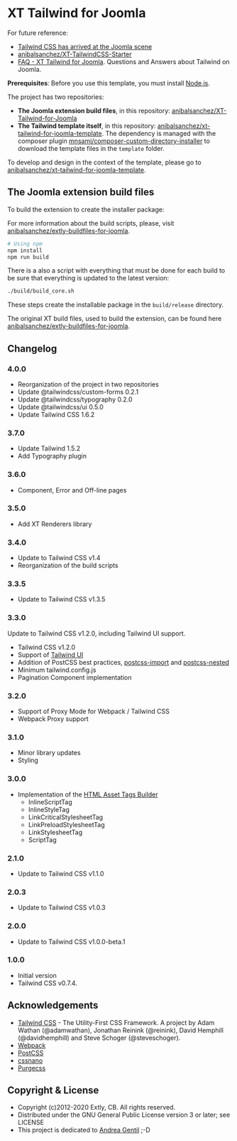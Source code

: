 # XT Tailwind for Joomla

For future reference:

- [Tailwind CSS has arrived at the Joomla scene](https://blog.anibalhsanchez.com/en/10-blogging/lost-and-found/47-tailwind-css-has-arrived-at-the-joomla-scene.html)
- [anibalsanchez/XT-TailwindCSS-Starter](https://github.com/anibalsanchez/XT-TailwindCSS-Starter)
- [FAQ - XT Tailwind for Joomla](https://blog.anibalhsanchez.com/en/10-blogging/lost-and-found/55-faq-xt-tailwind-for-joomla.html). Questions and Answers about Tailwind on Joomla.

**Prerequisites**: Before you use this template, you must install [Node.js](https://nodejs.org/).

The project has two repositories:

- **The Joomla extension build files**, in this repository: [anibalsanchez/XT-Tailwind-for-Joomla](https://github.com/anibalsanchez/XT-Tailwind-for-Joomla)
- **The Tailwind template itself**, in this repository: [anibalsanchez/xt-tailwind-for-joomla-template](https://github.com/anibalsanchez/xt-tailwind-for-joomla-template). The dependency is managed with the composer plugin [mnsami/composer-custom-directory-installer](https://github.com/mnsami/composer-custom-directory-installer) to download the template files in the `template` folder.

To develop and design in the context of the template, please go to [anibalsanchez/xt-tailwind-for-joomla-template](https://github.com/anibalsanchez/xt-tailwind-for-joomla-template).

## The Joomla extension build files

To build the extension to create the installer package:

For more information about the build scripts, please, visit [anibalsanchez/extly-buildfiles-for-joomla](https://github.com/anibalsanchez/extly-buildfiles-for-joomla).

```bash
# Using npm
npm install
npm run build
```

There is a also a script with everything that must be done for each build to be sure that everything is updated to the latest version:

```bash
./build/build_core.sh
```

These steps create the installable package in the `build/release` directory.

The original XT build files, used to build the extension, can be found here [anibalsanchez/extly-buildfiles-for-joomla](https://github.com/anibalsanchez/extly-buildfiles-for-joomla).

## Changelog

### 4.0.0

- Reorganization of the project in two repositories
- Update @tailwindcss/custom-forms 0.2.1
- Update @tailwindcss/typography 0.2.0
- Update @tailwindcss/ui 0.5.0
- Update Tailwind CSS 1.6.2

### 3.7.0

- Update Tailwind 1.5.2
- Add Typography plugin

### 3.6.0

- Component, Error and Off-line pages

### 3.5.0

- Add XT Renderers library

### 3.4.0

- Update to Tailwind CSS v1.4
- Reorganization of the build scripts

### 3.3.5

- Update to Tailwind CSS v1.3.5

### 3.3.0

Update to Tailwind CSS v1.2.0, including Tailwind UI support.

- Tailwind CSS v1.2.0
- Support of [Tailwind UI](https://tailwindui.com/)
- Addition of PostCSS best practices, [postcss-import](https://www.npmjs.com/package/postcss-import) and [postcss-nested](https://www.npmjs.com/package/postcss-nested)
- Minimum tailwind.config.js
- Pagination Component implementation

### 3.2.0

- Support of Proxy Mode for Webpack / Tailwind CSS
- Webpack Proxy support

### 3.1.0

- Minor library updates
- Styling

### 3.0.0

- Implementation of the [HTML Asset Tags Builder](https://github.com/anibalsanchez/extly-html-asset-tags-builder)
  - InlineScriptTag
  - InlineStyleTag
  - LinkCriticalStylesheetTag
  - LinkPreloadStylesheetTag
  - LinkStylesheetTag
  - ScriptTag

### 2.1.0

- Update to Tailwind CSS v1.1.0

### 2.0.3

- Update to Tailwind CSS v1.0.3

### 2.0.0

- Update to Tailwind CSS v1.0.0-beta.1

### 1.0.0

- Initial version
- Tailwind CSS v0.7.4.

## Acknowledgements

- [Tailwind CSS](https://tailwindcss.com) - The Utility-First CSS Framework. A project by Adam Wathan (@adamwathan), Jonathan Reinink (@reinink), David Hemphill (@davidhemphill) and Steve Schoger (@steveschoger).
- [Webpack](https://webpack.js.org/)
- [PostCSS](https://postcss.org/)
- [cssnano](https://cssnano.co/)
- [Purgecss](https://www.purgecss.com)

## Copyright & License

- Copyright (c)2012-2020 Extly, CB. All rights reserved.
- Distributed under the GNU General Public License version 3 or later; see LICENSE
- This project is dedicated to [Andrea Gentil](http://www.twitter.com/andreagentil) ;-D

